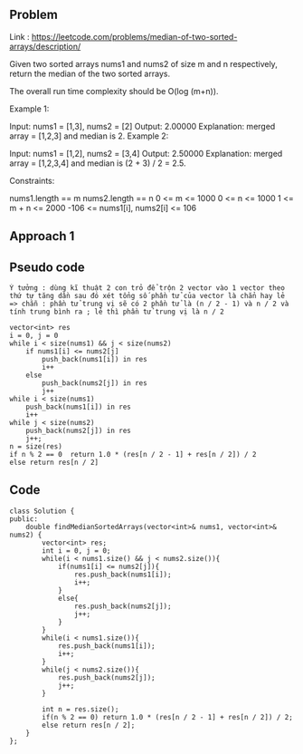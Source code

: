 ## Problem

Link : https://leetcode.com/problems/median-of-two-sorted-arrays/description/

Given two sorted arrays nums1 and nums2 of size m and n respectively, return the median of the two sorted arrays.

The overall run time complexity should be O(log (m+n)).

 

Example 1:

Input: nums1 = [1,3], nums2 = [2]
Output: 2.00000
Explanation: merged array = [1,2,3] and median is 2.
Example 2:

Input: nums1 = [1,2], nums2 = [3,4]
Output: 2.50000
Explanation: merged array = [1,2,3,4] and median is (2 + 3) / 2 = 2.5.
 

Constraints:

nums1.length == m
nums2.length == n
0 <= m <= 1000
0 <= n <= 1000
1 <= m + n <= 2000
-106 <= nums1[i], nums2[i] <= 106

## Approach 1
## Pseudo code
```
Ý tưởng : dùng kĩ thuật 2 con trỏ để trộn 2 vector vào 1 vector theo thứ tự tăng dần sau đó xét tổng số phần tử của vector là chẳn hay lẻ => chẵn : phần tử trung vị sẽ có 2 phần tử là (n / 2 - 1) và n / 2 và tính trung bình ra ; lẻ thì phần tử trung vị là n / 2

vector<int> res
i = 0, j = 0
while i < size(nums1) && j < size(nums2)
    if nums1[i] <= nums2[j]
        push_back(nums1[i]) in res
        i++
    else
        push_back(nums2[j]) in res
        j++
while i < size(nums1)
    push_back(nums1[i]) in res
    i++
while j < size(nums2)
    push_back(nums2[j]) in res
    j++;
n = size(res)
if n % 2 == 0  return 1.0 * (res[n / 2 - 1] + res[n / 2]) / 2
else return res[n / 2]

```
## Code
```
class Solution {
public:
    double findMedianSortedArrays(vector<int>& nums1, vector<int>& nums2) {
        vector<int> res;
        int i = 0, j = 0;
        while(i < nums1.size() && j < nums2.size()){
            if(nums1[i] <= nums2[j]){
                res.push_back(nums1[i]);
                i++;
            }
            else{
                res.push_back(nums2[j]);
                j++;
            }
        }
        while(i < nums1.size()){
            res.push_back(nums1[i]);
            i++;
        }
        while(j < nums2.size()){
            res.push_back(nums2[j]);
            j++;
        }

        int n = res.size();
        if(n % 2 == 0) return 1.0 * (res[n / 2 - 1] + res[n / 2]) / 2;
        else return res[n / 2];
    }
};
```
